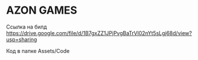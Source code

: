 # AZON GAMES
Ссылка на билд https://drive.google.com/file/d/1B7gxZZ1JPjPvgBaTrVl02nYt5sLgj68d/view?usp=sharing

Код в папке Assets/Code
